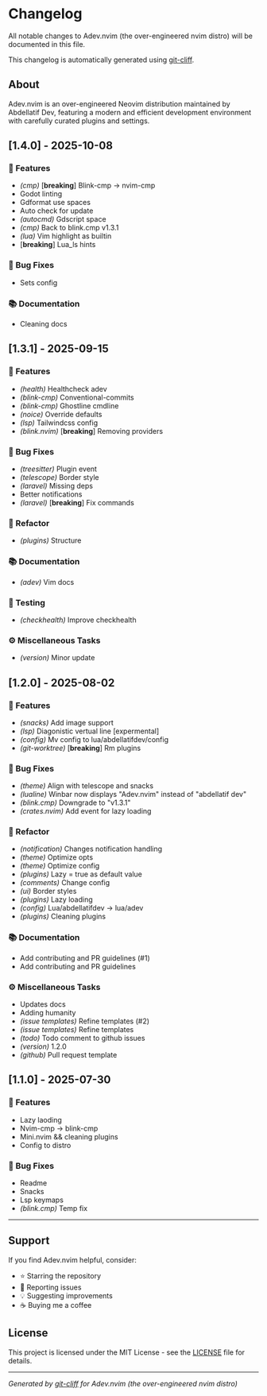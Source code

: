 # Changelog

All notable changes to Adev.nvim (the over-engineered nvim distro) will be
documented in this file.

This changelog is automatically generated using
[git-cliff](https://git-cliff.org).

## About

Adev.nvim is an over-engineered Neovim distribution maintained by Abdellatif
Dev, featuring a modern and efficient development environment with carefully
curated plugins and settings.

## [1.4.0] - 2025-10-08

### 🚀 Features

- _(cmp)_ [**breaking**] Blink-cmp -> nvim-cmp
- Godot linting
- Gdformat use spaces
- Auto check for update
- _(autocmd)_ Gdscript space
- _(cmp)_ Back to blink.cmp v1.3.1
- _(lua)_ Vim highlight as builtin
- [**breaking**] Lua_ls hints

### 🐛 Bug Fixes

- Sets config

### 📚 Documentation

- Cleaning docs

## [1.3.1] - 2025-09-15

### 🚀 Features

- _(health)_ Healthcheck adev
- _(blink-cmp)_ Conventional-commits
- _(blink-cmp)_ Ghostline cmdline
- _(noice)_ Override defaults
- _(lsp)_ Tailwindcss config
- _(blink.nvim)_ [**breaking**] Removing providers

### 🐛 Bug Fixes

- _(treesitter)_ Plugin event
- _(telescope)_ Border style
- _(laravel)_ Missing deps
- Better notifications
- _(laravel)_ [**breaking**] Fix commands

### 🚜 Refactor

- _(plugins)_ Structure

### 📚 Documentation

- _(adev)_ Vim docs

### 🧪 Testing

- _(checkhealth)_ Improve checkhealth

### ⚙️ Miscellaneous Tasks

- _(version)_ Minor update

## [1.2.0] - 2025-08-02

### 🚀 Features

- _(snacks)_ Add image support
- _(lsp)_ Diagonistic vertual line [expermental]
- _(config)_ Mv config to lua/abdellatifdev/config
- _(git-worktree)_ [**breaking**] Rm plugins

### 🐛 Bug Fixes

- _(theme)_ Align with telescope and snacks
- _(lualine)_ Winbar now displays "Adev.nvim" instead of "abdellatif dev"
- _(blink.cmp)_ Downgrade to "v1.3.1"
- _(crates.nvim)_ Add event for lazy loading

### 🚜 Refactor

- _(notification)_ Changes notification handling
- _(theme)_ Optimize opts
- _(theme)_ Optimize config
- _(plugins)_ Lazy = true as default value
- _(comments)_ Change config
- _(ui)_ Border styles
- _(plugins)_ Lazy loading
- _(config)_ Lua/abdellatifdev -> lua/adev
- _(plugins)_ Cleaning plugins

### 📚 Documentation

- Add contributing and PR guidelines (#1)
- Add contributing and PR guidelines

### ⚙️ Miscellaneous Tasks

- Updates docs
- Adding humanity
- _(issue templates)_ Refine templates (#2)
- _(issue templates)_ Refine templates
- _(todo)_ Todo comment to github issues
- _(version)_ 1.2.0
- _(github)_ Pull request template

## [1.1.0] - 2025-07-30

### 🚀 Features

- Lazy laoding
- Nvim-cmp -> blink-cmp
- Mini.nvim && cleaning plugins
- Config to distro

### 🐛 Bug Fixes

- Readme
- Snacks
- Lsp keymaps
- _(blink.cmp)_ Temp fix

---

## Support

If you find Adev.nvim helpful, consider:

- ⭐ Starring the repository
- 🐛 Reporting issues
- 💡 Suggesting improvements
- ☕ Buying me a coffee

## License

This project is licensed under the MIT License - see the [LICENSE](LICENSE) file
for details.

---

_Generated by [git-cliff](https://git-cliff.org) for Adev.nvim (the
over-engineered nvim distro)_
